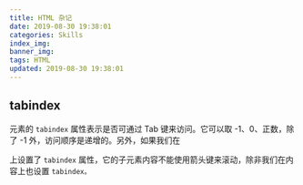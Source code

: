 ```yaml
---
title: HTML 杂记
date: 2019-08-30 19:38:01
categories: Skills
index_img:
banner_img:
tags: HTML
updated: 2019-08-30 19:38:01
---
```



## tabindex

元素的 `tabindex` 属性表示是否可通过 Tab 键来访问。它可以取 -1、0、正数，除了 -1 外，访问顺序是递增的。另外，如果我们在 <div> 上设置了 `tabindex` 属性，它的子元素内容不能使用箭头键来滚动，除非我们在内容上也设置 `tabindex。`